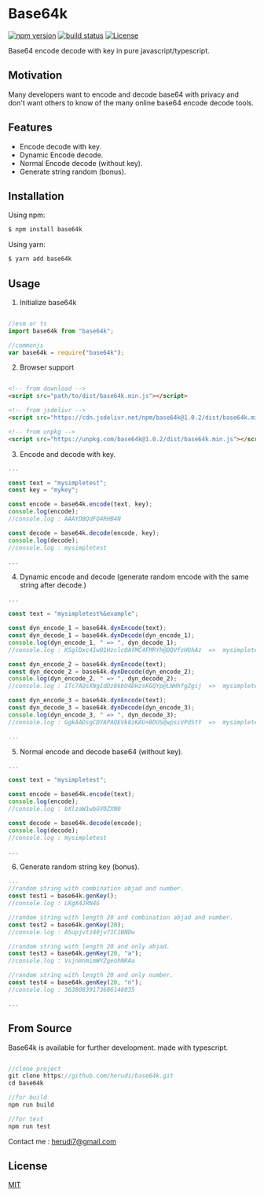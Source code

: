 # Base64k

[![npm version](https://img.shields.io/badge/npm-1.0.2-blue.svg)](https://www.npmjs.com/package/base64k) 
[![build status](https://api.travis-ci.com/herudi/base64k.svg?branch=master)](https://travis-ci.com/github/herudi/base64k)
[![License](http://img.shields.io/:license-mit-blue.svg?style=flat-square)](http://badges.mit-license.org)

Base64 encode decode with key in pure javascript/typescript.

## Motivation

Many developers want to encode and decode base64 with privacy and don't want others to know of the many online base64 encode decode tools.

## Features

- Encode decode with key.
- Dynamic Encode decode.
- Normal Encode decode (without key).
- Generate string random (bonus).

## Installation

Using npm:

```bash
$ npm install base64k
```

Using yarn:

```bash
$ yarn add base64k
```

## Usage

1. Initialize base64k

```JavaScript

//esm or ts
import base64k from "base64k";

//commonjs
var base64k = require("base64k");

```

2. Browser support

```Html

<!-- from download -->
<script src="path/to/dist/base64k.min.js"></script>

<!-- from jsdelivr -->
<script src="https://cdn.jsdelivr.net/npm/base64k@1.0.2/dist/base64k.min.js"></script>

<!-- from unpkg -->
<script src="https://unpkg.com/base64k@1.0.2/dist/base64k.min.js"></script>

```


3. Encode and decode with key.

```JavaScript
...

const text = "mysimpletest";
const key = "mykey";

const encode = base64k.encode(text, key);
console.log(encode);
//console.log : AAAYDBQdFQ4RHB4N

const decode = base64k.decode(encode, key);
console.log(decode);
//console.log : mysimpletest

...

```

4. Dynamic encode and decode (generate random encode with the same string after decode.)

```JavaScript
...

const text = "mysimpletest%&example";

const dyn_encode_1 = base64k.dynEncode(text);
const dyn_decode_1 = base64k.dynDecode(dyn_encode_1);
console.log(dyn_encode_1, " => ", dyn_decode_1);
//console.log : KSglDxc4Iw01Hzclc0AfMC4FMRYh@DQVfzHOhAz  =>  mysimpletest%&example

const dyn_encode_2 = base64k.dynEncode(text);
const dyn_decode_2 = base64k.dynDecode(dyn_encode_2);
console.log(dyn_encode_2, " => ", dyn_decode_2);
//console.log : ITc7AQsXNgIdDz86bU4DHzsKGQYp@LNHhfgZgij  =>  mysimpletest%&example

const dyn_encode_3 = base64k.dynEncode(text);
const dyn_decode_3 = base64k.dynDecode(dyn_encode_3);
console.log(dyn_encode_3, " => ", dyn_decode_3);
//console.log : GgkAADsgCDYAPAQEVk8zKAU+BDUS@wpsiVPdStY  =>  mysimpletest%&example

...
```

5. Normal encode and decode base64 (without key).

```JavaScript
...

const text = "mysimpletest";

const encode = base64k.encode(text);
console.log(encode);
//console.log : bXlzaW1wbGV0ZXN0

const decode = base64k.decode(encode);
console.log(decode);
//console.log : mysimpletest

...
```

6. Generate random string key (bonus).

```JavaScript
...
//random string with combination abjad and number.
const test1 = base64k.genKey(); 
//console.log : LKgX4JRN4G

//random string with length 20 and combination abjad and number.
const test2 = base64k.genKey(20); 
//console.log : A5upjvtz40jv71CIBNDw

//random string with length 20 and only abjad.
const test3 = base64k.genKey(20, "a"); 
//console.log : VsjnmnmimWYZgeohNKAa

//random string with length 20 and only number.
const test4 = base64k.genKey(20, "n"); 
//console.log : 36380839173686148035

...
```

## From Source

Base64k is available for further development. made with typescript.

```JavaScript

//clone project
git clone https://github.com/herudi/base64k.git
cd base64k

//for build
npm run build

//for test
npm run test

```

Contact me : herudi7@gmail.com


## License

[MIT](LICENSE)

